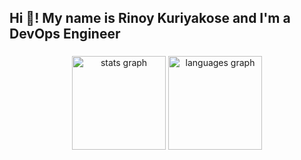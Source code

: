 <h2 align="left">Hi 👋! My name is Rinoy Kuriyakose and I'm a DevOps Engineer</h2>

###

<div align="center">
  <img src="https://github-readme-stats.vercel.app/api?username=rinoy2002&hide_title=false&hide_rank=false&show_icons=true&include_all_commits=true&count_private=true&disable_animations=false&theme=dracula&locale=en&hide_border=false" height="150" alt="stats graph"  />
  <img src="https://github-readme-stats.vercel.app/api/top-langs?username=rinoy2002&locale=en&hide_title=false&layout=compact&card_width=320&langs_count=5&theme=dracula&hide_border=false" height="150" alt="languages graph"  />
</div>

###
